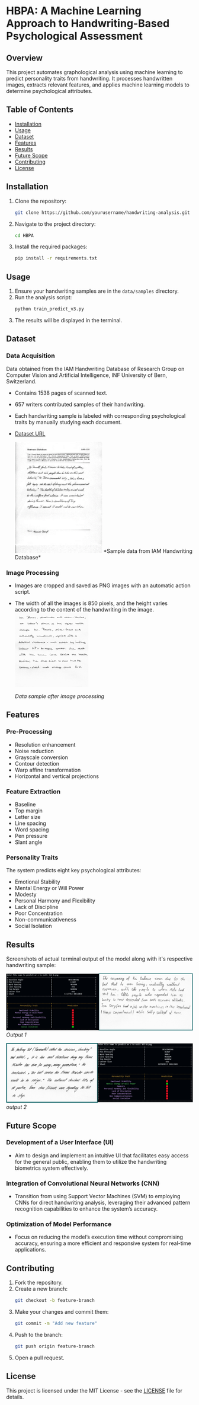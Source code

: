 
# HBPA: A Machine Learning Approach to Handwriting-Based Psychological Assessment

## Overview

This project automates graphological analysis using machine learning to predict personality traits from handwriting. It processes handwritten images, extracts relevant features, and applies machine learning models to determine psychological attributes.

## Table of Contents

- [Installation](#installation)
- [Usage](#usage)
- [Dataset](#dataset)
- [Features](#features)
- [Results](#results)
- [Future Scope](#future-scope)
- [Contributing](#contributing)
- [License](#license)

## Installation

1. Clone the repository:
   ```bash
   git clone https://github.com/yourusername/handwriting-analysis.git
   ```
2. Navigate to the project directory:
   ```bash
   cd HBPA
   ```
3. Install the required packages:
   ```bash
   pip install -r requirements.txt
   ```

## Usage

1. Ensure your handwriting samples are in the `data/samples` directory.
2. Run the analysis script:
   ```bash
   python train_predict_v3.py
   ```
3. The results will be displayed in the terminal.
## Dataset

### Data Acquisition

Data obtained from the IAM Handwriting Database of Research Group on Computer Vision and Artificial Intelligence, INF University of Bern, Switzerland.

- Contains 1538 pages of scanned text.
- 657 writers contributed samples of their handwriting.
- Each handwriting sample is labeled with corresponding psychological traits by manually studying each document.
- [Dataset URL](https://fki.tic.heia-fr.ch/databases/download-the-iam-handwriting-database)

  <img src="images/dataset1.png" alt="Database Screenshot" height="300px">
  *Sample data from IAM Handwriting Database*


### Image Processing

- Images are cropped and saved as PNG images with an automatic action script.
- The width of all the images is 850 pixels, and the height varies according to the content of the handwriting in the image.
  <img src="images/processeddataset.png" alt="Data sample after Image Pocessing" height="200px">

  *Data sample after image processing*

## Features

### Pre-Processing
- Resolution enhancement
- Noise reduction
- Grayscale conversion
- Contour detection
- Warp affine transformation
- Horizontal and vertical projections

### Feature Extraction
- Baseline
- Top margin
- Letter size
- Line spacing
- Word spacing
- Pen pressure
- Slant angle

### Personality Traits
The system predicts eight key psychological attributes:
- Emotional Stability
- Mental Energy or Will Power
- Modesty
- Personal Harmony and Flexibility
- Lack of Discipline
- Poor Concentration
- Non-communicativeness
- Social Isolation

## Results

Screenshots of actual terminal output of the model along with it's respective handwriting sample:

![Terminal Screenshot](images/output1.png)
*Output 1*

![Terminal Screenshot](images/output2.png)
*output 2*
## Future Scope

### Development of a User Interface (UI)
- Aim to design and implement an intuitive UI that facilitates easy access for the general public, enabling them to utilize the handwriting biometrics system effectively.

### Integration of Convolutional Neural Networks (CNN)
- Transition from using Support Vector Machines (SVM) to employing CNNs for direct handwriting analysis, leveraging their advanced pattern recognition capabilities to enhance the system’s accuracy.

### Optimization of Model Performance
- Focus on reducing the model’s execution time without compromising accuracy, ensuring a more efficient and responsive system for real-time applications.

## Contributing

1. Fork the repository.
2. Create a new branch:
   ```bash
   git checkout -b feature-branch
   ```
3. Make your changes and commit them:
   ```bash
   git commit -m "Add new feature"
   ```
4. Push to the branch:
   ```bash
   git push origin feature-branch
   ```
5. Open a pull request.

## License

This project is licensed under the MIT License - see the [LICENSE](LICENSE) file for details.
